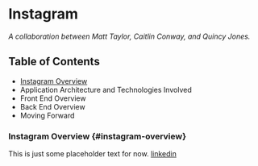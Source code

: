 # Instagram
*A collaboration between Matt Taylor, Caitlin Conway, and Quincy Jones.*
## Table of Contents 
- [Instagram Overview](#instagram-overview)
- Application Architecture and Technologies Involved
- Front End Overview
- Back End Overview
- Moving Forward
### Instagram Overview {#instagram-overview}
This is just some placeholder text for now.
[linkedin](https://www.linkedin.com/in/matthew-taylor-3763ba1b8/)

